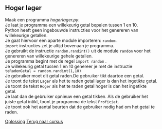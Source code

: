 ## Hoger lager

Maak een programma _hogerlager.py_.\
Je laat je programma een willekeurig getal bepalen tussen 1 en 10.\
Python heeft geen ingebouwde instructies voor het genereren van
willekeurige getallen.\
Je gaat hiervoor een aparte module importeren: `random`.\
`import` instructies zet je altijd bovenaan je programma.\
Je gebruikt de instructie `random.randint()` uit de module `random` voor
het genereren van willekeurige gehele getallen.\
Je programma begint met de regel `import random` .\
Je willekeurig getal tussen 1 en 10 genereer je met de instructie
`teRadenGetal = random.randint(1,10)`\
Je gebruiker moet dit getal raden.De gebruiker tikt daartoe een getal.\
Je toont de tekst `Lager` als het te raden getal lager is dan het
ingetikte getal.\
Je toont de tekst `Hoger` als het te raden getal hoger is dan het
ingetikte getal.\
Je laat dan de gebruiker opnieuw een getal tikken. Als de gebruiker het
juiste getal intikt, toont je programma de tekst `Proficiat.`\
Je toont ook het aantal beurten dat de gebruiker nodig had om het getal
te raden.

[Oplossing](/oplossingen/hogerlager.html)
[Terug naar cursus](/17_nognesten.html)